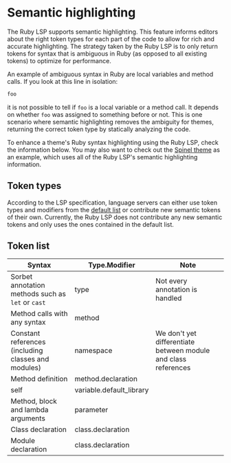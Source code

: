 # Semantic highlighting

The Ruby LSP supports semantic highlighting. This feature informs editors about the right token types for each part of
the code to allow for rich and accurate highlighting. The strategy taken by the Ruby LSP is to only return tokens for
syntax that is ambiguous in Ruby (as opposed to all existing tokens) to optimize for performance.

An example of ambiguous syntax in Ruby are local variables and method calls. If you look at this line in isolation:
```ruby
foo
```
it is not possible to tell if `foo` is a local variable or a method call. It depends on whether `foo` was assigned to
something before or not. This is one scenario where semantic highlighting removes the ambiguity for themes, returning
the correct token type by statically analyzing the code.

To enhance a theme's Ruby syntax highlighting using the Ruby LSP, check the information below. You may also want to
check out the [Spinel theme](https://github.com/Shopify/vscode-shopify-ruby/blob/main/themes/dark_spinel.json) as an
example, which uses all of the Ruby LSP's semantic highlighting information.

## Token types

According to the LSP specification, language servers can either use token types and modifiers from the [default
list](https://microsoft.github.io/language-server-protocol/specification#semanticTokenTypes) or contribute new semantic
tokens of their own. Currently, the Ruby LSP does not contribute any new semantic tokens and only uses the ones
contained in the default list.

## Token list

| Syntax  | Type.Modifier | Note |
| ------------- | ------------- | ------------- |
| Sorbet annotation methods such as `let` or `cast`  | type | Not every annotation is handled |
| Method calls with any syntax  | method | |
| Constant references (including classes and modules)  | namespace | We don't yet differentiate between module and class references |
| Method definition  | method.declaration | |
| self  | variable.default_library | |
| Method, block and lambda arguments | parameter | |
| Class declaration | class.declaration | |
| Module declaration | class.declaration | |
